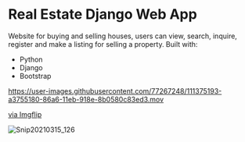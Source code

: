 # Real Estate Django Web App

Website for buying and selling houses, users can view, search, inquire, register and make a listing for selling a property.
Built with:

* Python 
* Django 
* Bootstrap 

https://user-images.githubusercontent.com/77267248/111375193-a3755180-86a6-11eb-918e-8b0580c83ed3.mov

<a href="https://imgflip.com/gif/51zain">via Imgflip</a></p></div>
![Snip20210315_126](https://user-images.githubusercontent.com/77267248/111375034-7a54c100-86a6-11eb-9d29-df301bcbb705.png)
